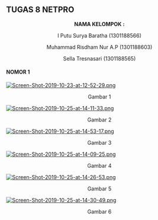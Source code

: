 ## TUGAS 8 NETPRO ##

<p align="center"
  <a><strong>  NAMA KELOMPOK :  </strong></a> 
</p>
<p align="center">
  <a>  I Putu Surya Baratha (1301188566)  </a> 
</p> 

<p align="center">
  <a>  Muhammad Risdham Nur A.P (1301188603)  </a> 
</p>

<p align="center">
  <a>  Sella Tresnasari  (1301188565)  </a> 
</p> 

#### NOMOR 1 ####

[![Screen-Shot-2019-10-23-at-12-52-29.png](https://i.postimg.cc/sDVysF7z/Screen-Shot-2019-10-23-at-12-52-29.png)](https://postimg.cc/F1nwVBTC)
<p align="center">
  <a> Gambar 1 </a>
</p>

[![Screen-Shot-2019-10-25-at-14-11-33.png](https://i.postimg.cc/6qpHbh2k/Screen-Shot-2019-10-25-at-14-11-33.png)](https://postimg.cc/cgPMrwch)
<p align="center">
  <a> Gambar 2 </a>
</p>

[![Screen-Shot-2019-10-25-at-14-53-17.png](https://i.postimg.cc/qM2MwXrb/Screen-Shot-2019-10-25-at-14-53-17.png)](https://postimg.cc/YhqHqFhY)
<p align="center">
  <a> Gambar 3 </a>
</p>

[![Screen-Shot-2019-10-25-at-14-09-25.png](https://i.postimg.cc/wM1Xs4sj/Screen-Shot-2019-10-25-at-14-09-25.png)](https://postimg.cc/LgMYcTTc)
<p align="center">
  <a> Gambar 4 </a>
</p>

[![Screen-Shot-2019-10-25-at-14-26-53.png](https://i.postimg.cc/P5TMS4g2/Screen-Shot-2019-10-25-at-14-26-53.png)](https://postimg.cc/SJ18sWNM)
<p align="center">
  <a> Gambar 5 </a>
</p>

[![Screen-Shot-2019-10-25-at-14-30-49.png](https://i.postimg.cc/JnD3sdX4/Screen-Shot-2019-10-25-at-14-30-49.png)](https://postimg.cc/njx952T6)
<p align="center">
  <a> Gambar 6 </a>
</p>

